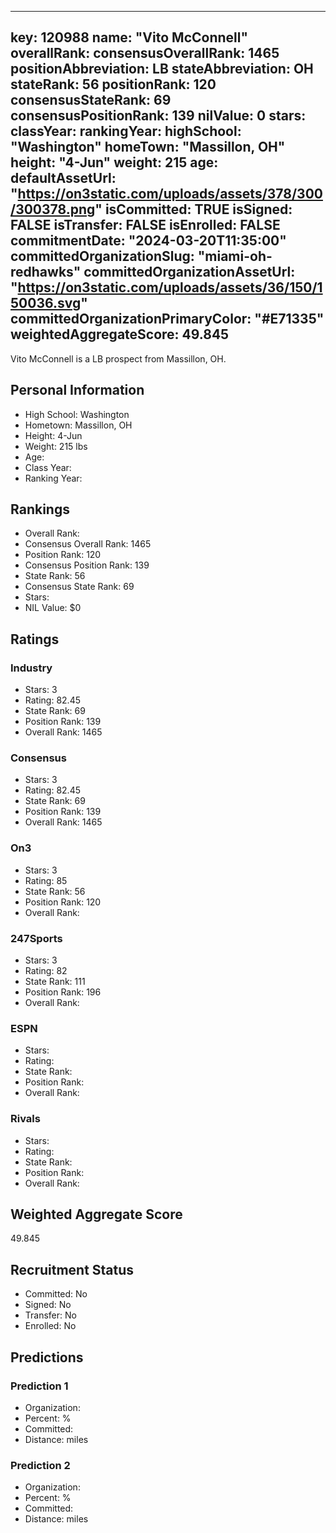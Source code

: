 ---
  key: 120988
  name: "Vito McConnell"
  overallRank: 
  consensusOverallRank: 1465
  positionAbbreviation: LB
  stateAbbreviation: OH
  stateRank: 56
  positionRank: 120
  consensusStateRank: 69
  consensusPositionRank: 139
  nilValue: 0
  stars: 
  classYear: 
  rankingYear: 
  highSchool: "Washington"
  homeTown: "Massillon, OH"
  height: "4-Jun"
  weight: 215
  age: 
  defaultAssetUrl: "https://on3static.com/uploads/assets/378/300/300378.png"
  isCommitted: TRUE
  isSigned: FALSE
  isTransfer: FALSE
  isEnrolled: FALSE
  commitmentDate: "2024-03-20T11:35:00"
  committedOrganizationSlug: "miami-oh-redhawks"
  committedOrganizationAssetUrl: "https://on3static.com/uploads/assets/36/150/150036.svg"
  committedOrganizationPrimaryColor: "#E71335"
  weightedAggregateScore: 49.845
  ---
  
  Vito McConnell is a LB prospect from Massillon, OH.
  
  ## Personal Information
  - High School: Washington
  - Hometown: Massillon, OH
  - Height: 4-Jun
  - Weight: 215 lbs
  - Age: 
  - Class Year: 
  - Ranking Year: 
  
  ## Rankings
  - Overall Rank: 
  - Consensus Overall Rank: 1465
  - Position Rank: 120
  - Consensus Position Rank: 139
  - State Rank: 56
  - Consensus State Rank: 69
  - Stars: 
  - NIL Value: $0
  
  ## Ratings
  
  ### Industry
  - Stars: 3
  - Rating: 82.45
  - State Rank: 69
  - Position Rank: 139
  - Overall Rank: 1465
  
  ### Consensus
  - Stars: 3
  - Rating: 82.45
  - State Rank: 69
  - Position Rank: 139
  - Overall Rank: 1465
  
  ### On3
  - Stars: 3
  - Rating: 85
  - State Rank: 56
  - Position Rank: 120
  - Overall Rank: 
  
  ### 247Sports
  - Stars: 3
  - Rating: 82
  - State Rank: 111
  - Position Rank: 196
  - Overall Rank: 
  
  ### ESPN
  - Stars: 
  - Rating: 
  - State Rank: 
  - Position Rank: 
  - Overall Rank: 
  
  ### Rivals
  - Stars: 
  - Rating: 
  - State Rank: 
  - Position Rank: 
  - Overall Rank: 
  
  ## Weighted Aggregate Score
  49.845
  
  ## Recruitment Status
  - Committed: No
  - Signed: No
  - Transfer: No
  - Enrolled: No
  
  
  
  ## Predictions
  
  ### Prediction 1
  - Organization: 
  - Percent: %
  - Committed: 
  - Distance:  miles
  
  ### Prediction 2
  - Organization: 
  - Percent: %
  - Committed: 
  - Distance:  miles
  